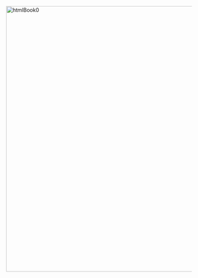 
<html>
<head>
<style>
body {

	background-image: url('htmlBook0.png');
	background-repeat: no-repeat;
	background-attachment: fixed;
	background-size: cover;
}

</style>
<meta name="viewport" content="width=device-width, initial-scale=1.0">
</head>


<body>
<title>albert alert</title>
<img src="htmlBook0" alt="htmlBook0" usemap="#workmap" style="width:1280px;height:720px;>

<map name="workmap">
  <area shape="rect" coords="34,44,270,350" alt="Computer" href="computer.htm">
  <area shape="rect" coords="290,172,333,250" alt="Phone" href="phone.htm">
  <area shape="circle" coords="337,300,44" alt="Cup of coffee" href="coffee.htm">
</map>	
</body>
</html>